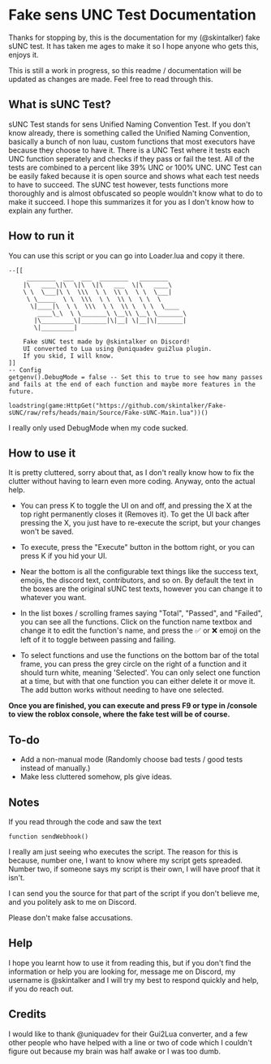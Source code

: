 # Fake sens UNC Test Documentation

Thanks for stopping by, this is the documentation for my (@skintalker) fake sUNC test. It has taken me ages to make it so I hope anyone who gets this, enjoys it.

This is still a work in progress, so this readme / documentation will be updated as changes are made. Feel free to read through this.

## What is sUNC Test?

sUNC Test stands for sens Unified Naming Convention Test. If you don't know already, there is something called the Unified Naming Convention, basically a bunch of non luau, custom functions that most executors have because they choose to have it. There is a UNC Test where it tests each UNC function seperately and checks if they pass or fail the test. All of the tests are combined to a percent like 39% UNC or 100% UNC. UNC Test can be easily faked because it is open source and shows what each test needs to have to succeed. The sUNC test however, tests functions more thoroughly and is almost obfuscated so people wouldn't know what to do to make it succeed. I hope this summarizes it for you as I don't know how to explain any further.

## How to run it
You can use this script or you can go into Loader.lua and copy it there.
```luau
--[[
     ________  ___  ___  ________   ________     
    |\   ____\|\  \|\  \|\   ___  \|\   ____\    
    \ \  \___|\ \  \\\  \ \  \\ \  \ \  \___|    
     \ \_____  \ \  \\\  \ \  \\ \  \ \  \       
      \|____|\  \ \  \\\  \ \  \\ \  \ \  \____  
        ____\_\  \ \_______\ \__\\ \__\ \_______\
       |\_________\|_______|\|__| \|__|\|_______|
       \|_________|                                                                                                                                                                                             

	Fake sUNC test made by @skintalker on Discord!
	UI converted to Lua using @uniquadev gui2lua plugin.
	If you skid, I will know.
]]
-- Config
getgenv().DebugMode = false -- Set this to true to see how many passes and fails at the end of each function and maybe more features in the future.

loadstring(game:HttpGet("https://github.com/skintalker/Fake-sUNC/raw/refs/heads/main/Source/Fake-sUNC-Main.lua"))()
```
I really only used DebugMode when my code sucked.

## How to use it
It is pretty cluttered, sorry about that, as I don't really know how to fix the clutter without having to learn even more coding. Anyway, onto the actual help.

- You can press K to toggle the UI on and off, and pressing the X at the top right permanently closes it (Removes it). To get the UI back after pressing the X, you just have to re-execute the script, but your changes won't be saved.

- To execute, press the "Execute" button in the bottom right, or you can press K if you hid your UI.

- Near the bottom is all the configurable text things like the success text, emojis, the discord text, contributors, and so on. By default the text in the boxes are the original sUNC test texts, however you can change it to whatever you want.

- In the list boxes / scrolling frames saying "Total", "Passed", and "Failed", you can see all the functions. Click on the function name textbox and change it to edit the function's name, and press the ✅ or ❌ emoji on the left of it to toggle between passing and failing. 

- To select functions and use the functions on the bottom bar of the total frame, you can press the grey circle on the right of a function and it should turn white, meaning 'Selected'. You can only select one function at a time, but with that one function you can either delete it or move it. The add button works without needing to have one selected.

**Once you are finished, you can execute and press F9 or type in /console to view the roblox console, where the fake test will be of course.**

## To-do

- Add a non-manual mode (Randomly choose bad tests / good tests instead of manually.)
- Make less cluttered somehow, pls give ideas.

## Notes
If you read through the code and saw the text 
```luau
function sendWebhook()
```
I really am just seeing who executes the script. The reason for this is because, number one, I want to know where my script gets spreaded. Number two, if someone says my script is their own, I will have proof that it isn't. 

I can send you the source for that part of the script if you don't believe me, and you politely ask to me on Discord. 

Please don't make false accusations.

## Help
I hope you learnt how to use it from reading this, but if you don't find the information or help you are looking for, message me on Discord, my username is @skintalker and I will try my best to respond quickly and help, if you do reach out.

## Credits
I would like to thank @uniquadev for their Gui2Lua converter, and a few other people who have helped with a line or two of code which I couldn't figure out because my brain was half awake or I was too dumb.
